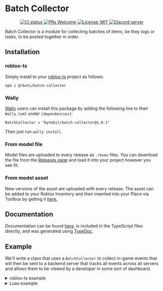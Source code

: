 # Batch Collector
<p align="center">
  <a href="https://github.com/Bytebit-Org/roblox-BatchCollector/actions">
      <img src="https://github.com/Bytebit-Org/roblox-BatchCollector/workflows/CI/badge.svg" alt="CI status" />
  </a>
  <a href="http://makeapullrequest.com">
    <img src="https://img.shields.io/badge/PRs-welcome-blue.svg" alt="PRs Welcome" />
  </a>
  <a href="https://opensource.org/licenses/MIT">
    <img src="https://img.shields.io/badge/License-MIT-blue.svg" alt="License: MIT" />
  </a>
  <a href="https://discord.gg/QEz3v8y">
    <img src="https://img.shields.io/badge/discord-join-7289DA.svg?logo=discord&longCache=true&style=flat" alt="Discord server" />
  </a>
</p>

Batch Collector is a module for collecting batches of items, be they logs or tasks, to be posted together in order.

## Installation
### roblox-ts
Simply install to your [roblox-ts](https://roblox-ts.com/) project as follows:
```
npm i @rbxts/batch-collector
```

### Wally
[Wally](https://github.com/UpliftGames/wally/) users can install this package by adding the following line to their `Wally.toml` under `[dependencies]`:
```
BatchCollector = "bytebit/batch-collector@1.0.1"
```

Then just run `wally install`.

### From model file
Model files are uploaded to every release as `.rbxmx` files. You can download the file from the [Releases page](https://github.com/Bytebit-Org/roblox-BatchCollector/releases) and load it into your project however you see fit.

### From model asset
New versions of the asset are uploaded with every release. The asset can be added to your Roblox Inventory and then inserted into your Place via Toolbox by getting it [here.](https://www.roblox.com/library/9165031169/Batch-Collector-Package)

## Documentation
Documentation can be found [here](https://github.com/Bytebit-Org/roblox-BatchCollector/tree/master/docs), is included in the TypeScript files directly, and was generated using [TypeDoc](https://typedoc.org/).

## Example
We'll write a class that uses a `BatchCollector` to collect in-game events that will then be sent to a backend server that tracks all events across all servers and allows them to be viewed by a developer in some sort of dashboard.

<details>
  <summary>roblox-ts example</summary>

  ```ts
  import { BatchCollector, BatchPostRateLimitingConfiguration, IBatchCollector } from "@rbxts/batch-collector";

  type GameEvent = {
    readonly eventTypeName: string
  };

  const batchPostRateLimitingConfiguration: BatchPostRateLimitingConfiguration = {
    maxNumberOfItems: 50; // don't want too many events at once
    maxTimeBetweenPostsInSeconds: 30; // don't want too much of a time discrepancy
    minTimeBetweenPostsInSeconds: 10; // want to make sure we don't send too many and hit the HttpService limits
  };

  export class GameEventsPoster {
    private readonly batchCollector: IBatchCollector<GameEvent>;

    public constructor() {
      this.batchCollector = BatchCollector.create(
        (gameEventsBatch) => this.postGameEvents(gameEventsBatch),
        batchPostRateLimitingConfiguration,
      );
    }

    public logGameEvent(gameEvent: GameEvent) {
      this.batchCollector.pushItem(gameEvent);
    }

    private postGameEvents(gameEvents: ReadonlyArray<GameEvent>) {
      // logic to post game events to backend server using HttpService
    }
  }
  ```
</details>

<details>
  <summary>Luau example</summary>

  ```lua
  local BatchCollector = require(path.to.modules["batch-collector"]).BatchCollector

  local batchPostRateLimitingConfiguration = {
    maxNumberOfItems = 50, -- don't want too many events at once
    maxTimeBetweenPostsInSeconds = 30, -- don't want too much of a time discrepancy
    minTimeBetweenPostsInSeconds = 10 -- want to make sure we don't send too many and hit the HttpService limits
  }

  local GameEventsPoster = {}
  GameEventsPoster.__index = GameEventsPoster

  function new()
    local self = {}
    setmetatable(self, GameEventsPoster)

    self.batchCollector = BatchCollector.create(
      function (gameEventsBatch)
        _postGameEvents(self, gameEventsBatch)
      end,
      batchPostRateLimitingConfiguration
    )

    return self
  end

  function GameEventsPoster:logGameEvent(gameEvent)
    self.batchCollector(pushItem(gameEvent))
  end

  function _postGameEvents(self, gameEventsBatch)
    -- logic to post game events to backend server using HttpService
  end

  return {
    new = new
  }
  ```
</details>

